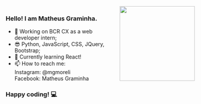 <img align="right" width="200" height="auto" src="https://user-images.githubusercontent.com/37777517/103916870-b76f6680-50eb-11eb-8d87-e9c18a40c9b8.png"> 

### Hello! I am Matheus Graminha.
- 🔭 Working on BCR CX as a web developer intern; 
- 😎 Python, JavaScript, CSS, JQuery, Bootstrap;
- 🌱 Currently learning React!
- 📫 How to reach me: <br>
     Instagram: @mgmoreli <br>
     Facebook: Matheus Graminha
     
### Happy coding! 💻


